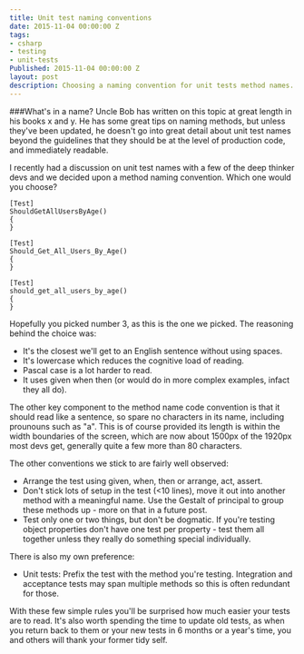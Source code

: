 ```yaml
---
title: Unit test naming conventions
date: 2015-11-04 00:00:00 Z
tags:
- csharp
- testing
- unit-tests
Published: 2015-11-04 00:00:00 Z
layout: post
description: Choosing a naming convention for unit tests method names.
---
```


###What's in a name? 
Uncle Bob has written on this topic at great length in his books x and y. He has some great tips on naming methods, but unless they've been updated, he doesn't go into great detail about unit test names beyond the guidelines that they should be at the level of production code, and immediately readable.

I recently had a discussion on unit test names with a few of the deep thinker devs and we decided upon a method naming convention. Which one would you choose?

	[Test]
	ShouldGetAllUsersByAge()
	{
	}

	[Test]
	Should_Get_All_Users_By_Age()
	{
	}

	[Test]
	should_get_all_users_by_age()
	{
	}

Hopefully you picked number 3, as this is the one we picked. The reasoning behind the choice was:

- It's the closest we'll get to an English sentence without using spaces.
- It's lowercase which reduces the cognitive load of reading.
- Pascal case is a lot harder to read.
- It uses given when then (or would do in more complex examples, infact they all do).

The other key component to the method name code convention is that it should read like a sentence, so spare no characters in its name, including prounouns such as "a". This is of course provided its length is within the width boundaries of the screen, which are now about 1500px of the 1920px most devs get, generally quite a few more than 80 characters.

The other conventions we stick to are fairly well observed:

- Arrange the test using given, when, then or arrange, act, assert.
- Don't stick lots of setup in the test (<10 lines), move it out into another method with a meaningful name. Use the Gestalt of principal to group these methods up - more on that in a future post.
- Test only one or two things, but don't be dogmatic. If you're testing object properties don't have one test per property - test them all together unless they really do something special individually.

There is also my own preference:

- Unit tests: Prefix the test with the method you're testing. Integration and acceptance tests may span multiple methods so this is often redundant for those.

With these few simple rules you'll be surprised how much easier your tests are to read. It's also worth spending the time to update old tests, as when you return back to them or your new tests in 6 months or a year's time, you and others will thank your former tidy self.